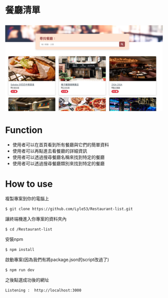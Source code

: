 # 餐廳清單
![image](Untitled.png)
---

# Function
* 使用者可以在首頁看到所有餐廳與它們的簡單資料
* 使用者可以再點進去看餐廳的詳細資訊
* 使用者可以透過搜尋餐廳名稱來找到特定的餐廳
* 使用者可以透過搜尋餐廳類別來找到特定的餐廳

# How to use
複製專案到你的電腦上

`$ git clone https://github.com/Lyle53/Restaurant-list.git`

讓終端機進入你專案的資料夾內

` $ cd /Restaurant-list `

安裝npm

` $ npm install `

啟動專案(因為我們有將package.json的script改過了)

` $ npm run dev `

之後點選成功後的網址

` Listening :  http://localhost:3000 `

